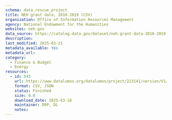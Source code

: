 ```yaml
---
schema: data_rescue_project 
title: NEH grant data, 2010-2019 (CSV)
organization: Office of Information Resources Management
agency: National Endowment for the Humanities
websites: neh.gov
data_source: https://catalog.data.gov/dataset/neh-grant-data-2010-2019-csv
description: 
last_modified: 2025-03-21
metadata_available: Yes
metadata_url: 
category:
  - Finance & Budget 
  - Energy 
resources:
  - id: 543
    url: https://www.datalumos.org/datalumos/project/223141/version/V1/view
    format: CSV, JSON
    status: Finished
    size: 0.0
    download_date: 2025-03-16
    maintainer: DRP, DL
    notes: 
---
```


